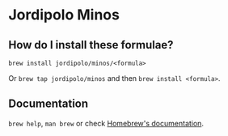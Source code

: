 # Jordipolo Minos

## How do I install these formulae?
`brew install jordipolo/minos/<formula>`

Or `brew tap jordipolo/minos` and then `brew install <formula>`.

## Documentation
`brew help`, `man brew` or check [Homebrew's documentation](https://docs.brew.sh).
